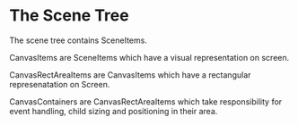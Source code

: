The Scene Tree
==============

The scene tree contains SceneItems.

CanvasItems are SceneItems which have a visual representation on screen.

CanvasRectAreaItems are CanvasItems which have a rectangular represenatation on Screen.

CanvasContainers are CanvasRectAreaItems which take responsibility for event handling, child
sizing and positioning in their area.